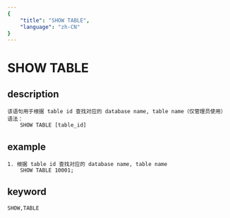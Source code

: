 ```yaml
---
{
    "title": "SHOW TABLE",
    "language": "zh-CN"
}
---
```


<!-- 
Licensed to the Apache Software Foundation (ASF) under one
or more contributor license agreements.  See the NOTICE file
distributed with this work for additional information
regarding copyright ownership.  The ASF licenses this file
to you under the Apache License, Version 2.0 (the
"License"); you may not use this file except in compliance
with the License.  You may obtain a copy of the License at

  http://www.apache.org/licenses/LICENSE-2.0

Unless required by applicable law or agreed to in writing,
software distributed under the License is distributed on an
"AS IS" BASIS, WITHOUT WARRANTIES OR CONDITIONS OF ANY
KIND, either express or implied.  See the License for the
specific language governing permissions and limitations
under the License.
-->

# SHOW TABLE
## description
    该语句用于根据 table id 查找对应的 database name, table name（仅管理员使用）
    语法：
        SHOW TABLE [table_id]

## example
    1. 根据 table id 查找对应的 database name, table name
        SHOW TABLE 10001;

## keyword
    SHOW,TABLE

